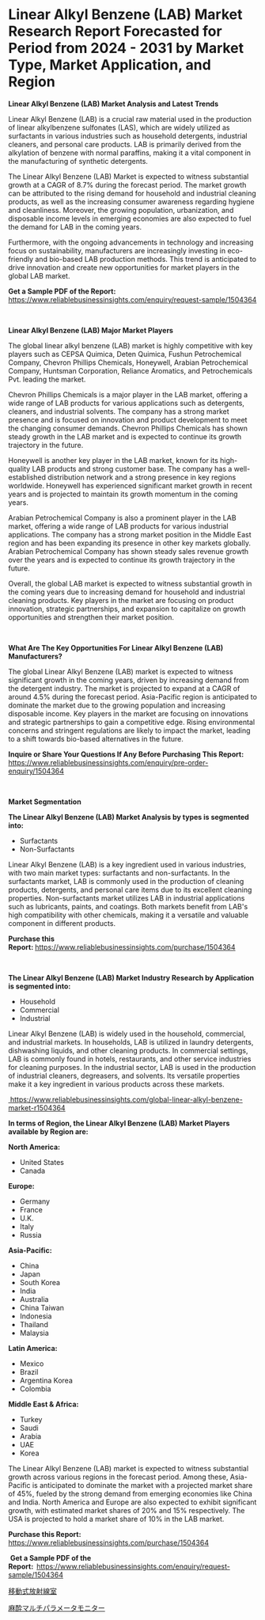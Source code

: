 <p><h1>Linear Alkyl Benzene (LAB) Market Research Report Forecasted for Period from 2024 -  2031 by Market Type, Market Application, and Region</h1></p><p><strong>Linear Alkyl Benzene (LAB) Market Analysis and Latest Trends</strong></p>
<p><p>Linear Alkyl Benzene (LAB) is a crucial raw material used in the production of linear alkylbenzene sulfonates (LAS), which are widely utilized as surfactants in various industries such as household detergents, industrial cleaners, and personal care products. LAB is primarily derived from the alkylation of benzene with normal paraffins, making it a vital component in the manufacturing of synthetic detergents.</p><p>The Linear Alkyl Benzene (LAB) Market is expected to witness substantial growth at a CAGR of 8.7% during the forecast period. The market growth can be attributed to the rising demand for household and industrial cleaning products, as well as the increasing consumer awareness regarding hygiene and cleanliness. Moreover, the growing population, urbanization, and disposable income levels in emerging economies are also expected to fuel the demand for LAB in the coming years.</p><p>Furthermore, with the ongoing advancements in technology and increasing focus on sustainability, manufacturers are increasingly investing in eco-friendly and bio-based LAB production methods. This trend is anticipated to drive innovation and create new opportunities for market players in the global LAB market.</p></p>
<p><strong>Get a Sample PDF of the Report:&nbsp;</strong> <a href="https://www.reliablebusinessinsights.com/enquiry/request-sample/1504364">https://www.reliablebusinessinsights.com/enquiry/request-sample/1504364</a></p>
<p>&nbsp;</p>
<p><strong>Linear Alkyl Benzene (LAB) Major Market Players</strong></p>
<p><p>The global linear alkyl benzene (LAB) market is highly competitive with key players such as CEPSA Quimica, Deten Quimica, Fushun Petrochemical Company, Chevron Phillips Chemicals, Honeywell, Arabian Petrochemical Company, Huntsman Corporation, Reliance Aromatics, and Petrochemicals Pvt. leading the market.</p><p>Chevron Phillips Chemicals is a major player in the LAB market, offering a wide range of LAB products for various applications such as detergents, cleaners, and industrial solvents. The company has a strong market presence and is focused on innovation and product development to meet the changing consumer demands. Chevron Phillips Chemicals has shown steady growth in the LAB market and is expected to continue its growth trajectory in the future.</p><p>Honeywell is another key player in the LAB market, known for its high-quality LAB products and strong customer base. The company has a well-established distribution network and a strong presence in key regions worldwide. Honeywell has experienced significant market growth in recent years and is projected to maintain its growth momentum in the coming years.</p><p>Arabian Petrochemical Company is also a prominent player in the LAB market, offering a wide range of LAB products for various industrial applications. The company has a strong market position in the Middle East region and has been expanding its presence in other key markets globally. Arabian Petrochemical Company has shown steady sales revenue growth over the years and is expected to continue its growth trajectory in the future.</p><p>Overall, the global LAB market is expected to witness substantial growth in the coming years due to increasing demand for household and industrial cleaning products. Key players in the market are focusing on product innovation, strategic partnerships, and expansion to capitalize on growth opportunities and strengthen their market position.</p></p>
<p>&nbsp;</p>
<p><strong>What Are The Key Opportunities For Linear Alkyl Benzene (LAB) Manufacturers?</strong></p>
<p><p>The global Linear Alkyl Benzene (LAB) market is expected to witness significant growth in the coming years, driven by increasing demand from the detergent industry. The market is projected to expand at a CAGR of around 4.5% during the forecast period. Asia-Pacific region is anticipated to dominate the market due to the growing population and increasing disposable income. Key players in the market are focusing on innovations and strategic partnerships to gain a competitive edge. Rising environmental concerns and stringent regulations are likely to impact the market, leading to a shift towards bio-based alternatives in the future.</p></p>
<p><strong>Inquire or Share Your Questions If Any Before Purchasing This Report:</strong> <a href="https://www.reliablebusinessinsights.com/enquiry/pre-order-enquiry/1504364">https://www.reliablebusinessinsights.com/enquiry/pre-order-enquiry/1504364</a></p>
<p>&nbsp;</p>
<p><strong>Market Segmentation</strong></p>
<p><strong>The Linear Alkyl Benzene (LAB) Market Analysis by types is segmented into:</strong></p>
<p><ul><li>Surfactants</li><li>Non-Surfactants</li></ul></p>
<p><p>Linear Alkyl Benzene (LAB) is a key ingredient used in various industries, with two main market types: surfactants and non-surfactants. In the surfactants market, LAB is commonly used in the production of cleaning products, detergents, and personal care items due to its excellent cleaning properties. Non-surfactants market utilizes LAB in industrial applications such as lubricants, paints, and coatings. Both markets benefit from LAB's high compatibility with other chemicals, making it a versatile and valuable component in different products.</p></p>
<p><strong>Purchase this Report:&nbsp;</strong><a href="https://www.reliablebusinessinsights.com/purchase/1504364">https://www.reliablebusinessinsights.com/purchase/1504364</a></p>
<p>&nbsp;</p>
<p><strong>The Linear Alkyl Benzene (LAB) Market Industry Research by Application is segmented into:</strong></p>
<p><ul><li>Household</li><li>Commercial</li><li>Industrial</li></ul></p>
<p><p>Linear Alkyl Benzene (LAB) is widely used in the household, commercial, and industrial markets. In households, LAB is utilized in laundry detergents, dishwashing liquids, and other cleaning products. In commercial settings, LAB is commonly found in hotels, restaurants, and other service industries for cleaning purposes. In the industrial sector, LAB is used in the production of industrial cleaners, degreasers, and solvents. Its versatile properties make it a key ingredient in various products across these markets.</p></p>
<p><a href="https://www.reliablebusinessinsights.com/global-linear-alkyl-benzene-market-r1504364">&nbsp;https://www.reliablebusinessinsights.com/global-linear-alkyl-benzene-market-r1504364</a></p>
<p><strong>In terms of Region, the Linear Alkyl Benzene (LAB) Market Players available by Region are:</strong></p>
<p>
    <p> <strong> North America: </strong>
        <ul>
            <li>United States</li>
            <li>Canada</li>
        </ul>
        </p> 
    <p> <strong> Europe: </strong>
        <ul>
            <li>Germany</li>
            <li>France</li>
            <li>U.K.</li>
            <li>Italy</li>
            <li>Russia</li>
        </ul>
        </p> 
    <p> <strong> Asia-Pacific: </strong>
        <ul>
            <li>China</li>
            <li>Japan</li>
            <li>South Korea</li>
            <li>India</li>
            <li>Australia</li>
            <li>China Taiwan</li>
            <li>Indonesia</li>
            <li>Thailand</li>
            <li>Malaysia</li>
        </ul>
        </p> 
    <p> <strong> Latin America: </strong>
        <ul>
            <li>Mexico</li>
            <li>Brazil</li>
            <li>Argentina Korea</li>
            <li>Colombia</li>
        </ul>
        </p> 
    <p> <strong> Middle East & Africa: </strong>
        <ul>
            <li>Turkey</li>
            <li>Saudi</li>
            <li>Arabia</li>
            <li>UAE</li>
            <li>Korea</li>
        </ul>
    </p>
    </p>
<p><p>The Linear Alkyl Benzene (LAB) market is expected to witness substantial growth across various regions in the forecast period. Among these, Asia-Pacific is anticipated to dominate the market with a projected market share of 45%, fueled by the strong demand from emerging economies like China and India. North America and Europe are also expected to exhibit significant growth, with estimated market shares of 20% and 15% respectively. The USA is projected to hold a market share of 10% in the LAB market.</p></p>
<p><strong>Purchase this Report: </strong><a href="https://www.reliablebusinessinsights.com/purchase/1504364">https://www.reliablebusinessinsights.com/purchase/1504364</a></p>
<p>&nbsp;<strong>Get a Sample PDF of the Report:&nbsp;&nbsp;</strong><a href="https://www.reliablebusinessinsights.com/enquiry/request-sample/1504364">https://www.reliablebusinessinsights.com/enquiry/request-sample/1504364</a></p>
<p><strong></strong></p>
<p><p><a href="https://github.com/alyle7648/Market-Research-Report-List-1/blob/main/425188295078.md">移動式放射線室</a></p><p><a href="https://github.com/leigh4852023/Market-Research-Report-List-1/blob/main/298267395079.md">麻酔マルチパラメータモニター</a></p></p>